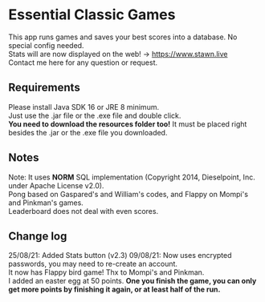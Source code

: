 # Essential Classic Games

This app runs games and saves your best scores into a database. No special config needed.  
Stats will are now displayed on the web!  -> https://www.stawn.live  
Contact me here for any question or request.

## Requirements
Please install Java SDK 16 or JRE 8 minimum.  
Just use the .jar file or the .exe file and double click.  
**You need to download the resources folder too!** It must be placed right besides the .jar or the .exe file you downloaded.  

## Notes
Note: It uses **NORM** SQL implementation (Copyright 2014, Dieselpoint, Inc. under Apache License v2.0).  
Pong based on Gaspared's and William's codes, and Flappy on Mompi's and Pinkman's games.  
Leaderboard does not deal with even scores.

## Change log
25/08/21: Added Stats button (v2.3)
09/08/21: Now uses encrypted passwords, you may need to re-create an account.  
		  It now has Flappy bird game! Thx to Mompi's and Pinkman.  
		  I added an easter egg at 50 points. **One you finish the game, you can only get more points by finishing it again, or at least half of the run.**